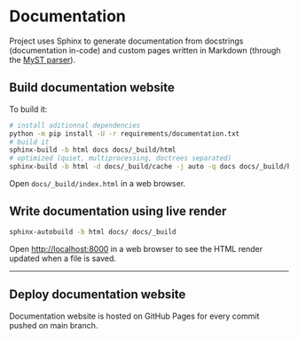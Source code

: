 # Documentation

Project uses Sphinx to generate documentation from docstrings (documentation in-code) and custom pages written in Markdown (through the [MyST parser](https://myst-parser.readthedocs.io/en/latest/)).

## Build documentation website

To build it:

```bash
# install aditionnal dependencies
python -m pip install -U -r requirements/documentation.txt
# build it
sphinx-build -b html docs docs/_build/html
# optimized (quiet, multiprocessing, doctrees separated)
sphinx-build -b html -d docs/_build/cache -j auto -q docs docs/_build/html
```

Open `docs/_build/index.html` in a web browser.

## Write documentation using live render

```bash
sphinx-autobuild -b html docs/ docs/_build
```

Open <http://localhost:8000> in a web browser to see the HTML render updated when a file is saved.

---

## Deploy documentation website

Documentation website is hosted on GitHub Pages for every commit pushed on main branch.
